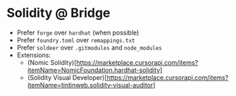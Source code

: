 # Solidity @ Bridge

- Prefer `forge` over `hardhat` (when possible)
- Prefer `foundry.toml` over `remappings.txt`
- Prefer `soldeer` over `.gitmodules` and `node_modules`
- Extensions:
    - (Nomic Solidity)[https://marketplace.cursorapi.com/items?itemName=NomicFoundation.hardhat-solidity]
    - (Solidity Visual Developer)[https://marketplace.cursorapi.com/items?itemName=tintinweb.solidity-visual-auditor]
